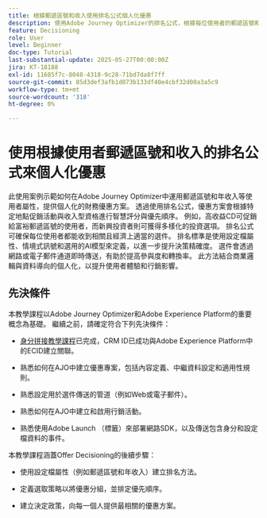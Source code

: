 ```yaml
---
title: 根據郵遞區號和收入使用排名公式個人化優惠
description: 使用Adobe Journey Optimizer的排名公式，根據每位使用者的郵遞區號和收入層級，以動態方式提供最相關的金融優惠方案，以提高參與度和智慧型個人化。
feature: Decisioning
role: User
level: Beginner
doc-type: Tutorial
last-substantial-update: 2025-05-27T00:00:00Z
jira: KT-18188
exl-id: 11685f7c-8048-4318-9c28-71bd7da8f7ff
source-git-commit: 85d3def3afb1d073b133df40e4cbf32d00a3a5c9
workflow-type: tm+mt
source-wordcount: '318'
ht-degree: 0%

---
```


# 使用根據使用者郵遞區號和收入的排名公式來個人化優惠

此使用案例示範如何在Adobe Journey Optimizer中運用郵遞區號和年收入等使用者屬性，提供個人化的財務優惠方案。 透過使用排名公式，優惠方案會根據特定地點促銷活動與收入型資格進行智慧評分與優先順序。 例如，高收益CD可促銷給富裕郵遞區號的使用者，而新興投資者則可獲得多樣化的投資選項。 排名公式可確保每位使用者都能收到相關且經濟上適當的選件。 排名標準是使用設定檔屬性、情境式訊號和選用的AI模型來定義，以進一步提升決策精確度。 選件會透過網路或電子郵件通道即時傳送，有助於提高參與度和轉換率。 此方法結合商業邏輯與資料導向的個人化，以提升使用者體驗和行銷影響。

## 先決條件

本教學課程以Adobe Journey Optimizer和Adobe Experience Platform的重要概念為基礎。 繼續之前，請確定符合下列先決條件：

* [身分拼接教學課程](https://experienceleague.adobe.com/zh-hant/docs/journey-optimizer-learn/tutorial-on-identity-stitching-in-aep/introduction)已完成，CRM ID已成功與Adobe Experience Platform中的ECID建立關聯。

* 熟悉如何在AJO中建立優惠專案，包括內容定義、中繼資料設定和適用性規則。

* 熟悉設定用於選件傳送的管道（例如Web或電子郵件）。

* 熟悉如何在AJO中建立和啟用行銷活動。

* 熟悉使用Adobe Launch （標籤）來部署網路SDK，以及傳送包含身分和設定檔資料的事件。

本教學課程涵蓋Offer Decisioning的後續步驟：

* 使用設定檔屬性（例如郵遞區號和年收入）建立排名方法。

* 定義選取策略以將優惠分組，並排定優先順序。

* 建立決定政策，向每一個人提供最相關的優惠方案。
